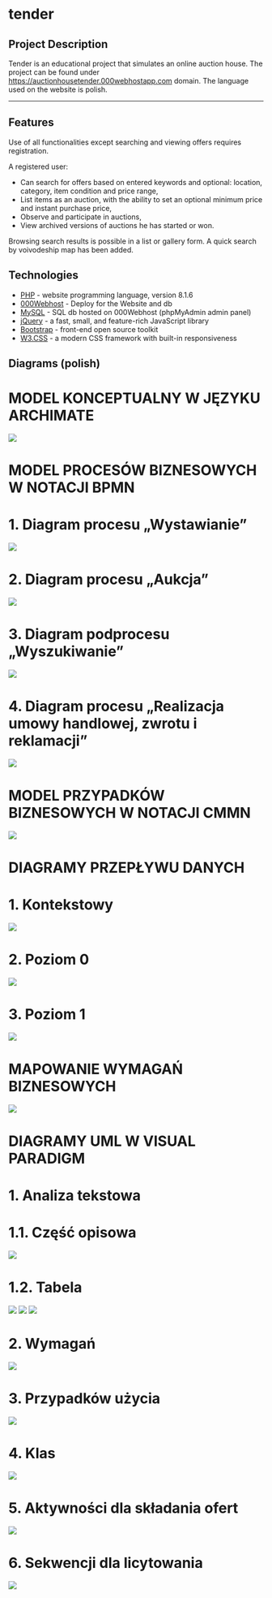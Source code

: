 # tender


##  Project Description
Tender is an educational project that simulates an online auction house. 
The project can be found under https://auctionhousetender.000webhostapp.com domain.
The language used on the website is polish.
___
## Features
Use of all functionalities except searching and viewing offers requires registration.

A registered user:
- Can search for offers based on entered keywords and optional: location, category, item condition and price range,
- List items as an auction, with the ability to set an optional minimum price and instant purchase price,
- Observe and participate in auctions,
- View archived versions of auctions he has started or won.

Browsing search results is possible in a list or gallery form.
A quick search by voivodeship map has been added.

## Technologies

- [PHP] - website programming language, version 8.1.6
- [000Webhost] - Deploy for the Website and db
- [MySQL] - SQL db hosted on 000Webhost (phpMyAdmin admin panel)
- [jQuery] - a fast, small, and feature-rich JavaScript library
- [Bootstrap] - front-end open source toolkit
- [W3.CSS] - a modern CSS framework with built-in responsiveness


[//]: # (These are reference links http://stackoverflow.com/questions/4823468/store-comments-in-markdown-syntax)
   [PHP]: <https://www.php.net/downloads/>
   [000Webhost]: <https://pl.000webhost.com>
   [MySQL]: <https://www.mysql.com/downloads/>
   [jQuery]: <https://jquery.com/download/>
   [Bootstrap]: <https://getbootstrap.com>
   [W3.CSS]: <https://www.w3schools.com/w3css/defaulT.asp>


## Diagrams (polish)

# MODEL KONCEPTUALNY W JĘZYKU ARCHIMATE
![](https://github.com/jnGreg/tender/blob/main/diagrams/archimate.png)

# MODEL PROCESÓW BIZNESOWYCH W NOTACJI BPMN
# 1. Diagram procesu „Wystawianie”
![](https://github.com/jnGreg/tender/blob/main/diagrams/wystawianie.png)
# 2. Diagram procesu „Aukcja”
![](https://github.com/jnGreg/tender/blob/main/diagrams/aukcja.png)
# 3. Diagram podprocesu „Wyszukiwanie”
![](https://github.com/jnGreg/tender/blob/main/diagrams/wyszukiwanie.png)
# 4. Diagram procesu „Realizacja umowy handlowej, zwrotu i reklamacji”
![](https://github.com/jnGreg/tender/blob/main/diagrams/umowa.png)

# MODEL PRZYPADKÓW BIZNESOWYCH W NOTACJI CMMN
![](https://github.com/jnGreg/tender/blob/main/diagrams/camunda.png)

# DIAGRAMY PRZEPŁYWU DANYCH
# 1. Kontekstowy
![](https://github.com/jnGreg/tender/blob/main/diagrams/kontekstowy.png)
# 2. Poziom 0
![](https://github.com/jnGreg/tender/blob/main/diagrams/0.png)
# 3. Poziom 1
![](https://github.com/jnGreg/tender/blob/main/diagrams/1.png)

# MAPOWANIE WYMAGAŃ BIZNESOWYCH
![](https://github.com/jnGreg/tender/blob/main/diagrams/Mapowanie_wymagan.jpg)

# DIAGRAMY UML W VISUAL PARADIGM

# 1. Analiza tekstowa
# 1.1. Część opisowa
![](https://github.com/jnGreg/tender/blob/main/diagrams/Textual.png)
# 1.2. Tabela
![](https://github.com/jnGreg/tender/blob/main/diagrams/Textual_Actors.PNG)
![](https://github.com/jnGreg/tender/blob/main/diagrams/Textual_Use_Cases.PNG)
![](https://github.com/jnGreg/tender/blob/main/diagrams/Textual_Requirements.PNG)
# 2. Wymagań
![](https://github.com/jnGreg/tender/blob/main/diagrams/Requirements.png)
# 3. Przypadków użycia
![](https://github.com/jnGreg/tender/blob/main/diagrams/Use_Case.png)
# 4. Klas
![](https://github.com/jnGreg/tender/blob/main/diagrams/Classes.png)
# 5. Aktywności dla składania ofert 
![](https://github.com/jnGreg/tender/blob/main/diagrams/Activity.png)
# 6. Sekwencji dla licytowania
![](https://github.com/jnGreg/tender/blob/main/diagrams/Sequence.png)